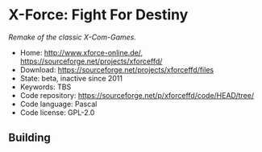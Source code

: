 # X-Force: Fight For Destiny

_Remake of the classic X-Com-Games._

- Home: http://www.xforce-online.de/, https://sourceforge.net/projects/xforceffd/
- Download: https://sourceforge.net/projects/xforceffd/files
- State: beta, inactive since 2011
- Keywords: TBS
- Code repository: https://sourceforge.net/p/xforceffd/code/HEAD/tree/
- Code language: Pascal
- Code license: GPL-2.0

## Building


